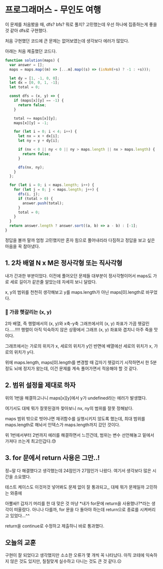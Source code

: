 # 프로그래머스 - 무인도 여행

이 문제를 처음봤을 때, dfs? bfs? 뭐로 풀지? 고민했는데 우선 하나에 집중하는게 좋을 것 같아 dfs로 구현했다.

처음 구현했던 코드에 큰 문제는 없어보였는데 생각보다 에러가 많았다.

아래는 처음 제출했던 코드다.

```js
function solution(maps) {
  var answer = [];
  maps = maps.map((m) => [...m].map((s) => (isNaN(+s) ? -1 : +s)));

  let dy = [1, -1, 0, 0];
  let dx = [0, 0, 1, -1];
  let total = 0;

  const dfs = (x, y) => {
    if (maps[x][y] == -1) {
      return false;
    }

    total += maps[x][y];
    maps[x][y] = -1;

    for (let i = 0; i < 4; i++) {
      let nx = x + dx[i];
      let ny = y + dy[i];

      if (nx < 0 || ny < 0 || ny > maps.length || nx > maps.length) {
        return false;
      }

      dfs(nx, ny);
    }
  };

  for (let i = 0; i < maps.length; i++) {
    for (let j = 0; j < maps.length; j++) {
      dfs(i, j);
      if (total > 0) {
        answer.push(total);
      }
      total = 0;
    }
  }
  return answer.length ? answer.sort((a, b) => a - b) : [-1];
}
```

정답을 볼까 말까 엄청 고민했지만 혼자 힘으로 풀어내리라 다짐하고 정답을 보고 싶은 마음을 꾹 참아냈다.

## 1. 2차 배열 N x M은 정사각형 또는 직사각형

내가 간과한 부분이었다.
이전에 풀어오던 문제들 대부분이 정사각형이어서 maps도 가로 세로 길이가 같은줄 알았는데 자세히 보니 달랐다.

x, y의 범위를 천천히 생각해보고 y를 maps.length가 아닌 maps[0].length로 바꾸었다.

### 📌 가끔 헷갈리는 (x, y)

2차 배열, 즉 행렬에서의 (x, y)와 x축-y축 그래프에서의 (x, y) 좌표가 가끔 헷갈린다.....!!!!
행렬이 아직 익숙하지 않은 상황에서 그래프 (x, y) 좌표와 겹치니 아주 죽을 맛이다.

그래프에서는 가로의 위치가 x, 세로의 위치가 y인 반면에 배열에선 세로의 위치가 x, 가로의 위치가 y다.

위에 maps.length, maps[0].length를 변경할 때 갑자기 헷갈리기 시작하면서 한 5분 정도 뇌에 정지가 왔는데, 이건 문제를 계속 풀어가면서 적응해야 할 것 같다.

## 2. 범위 설정을 제대로 하자

위의 1번을 해결하고나니 maps[x][y]에서 y가 undefined라는 에러가 발생했다.

여기서도 대체 뭐가 잘못된걸까 찾아보니 nx, ny의 범위를 잘못 정해놨다.

maps 범위 밖으로 벗어나면 재귀함수를 실행시키지 않도록 했는데, 최대 범위를 maps.length로 해놔서 인덱스가 maps.length까지 갔던 것이다.

위 1번에서부터 2번까지 에러를 해결하면서 느낀건데, 범위는 변수 선언해놓고 밑에서 가져다 쓰는게 최고인갑다.😓

## 3. for 문에서 return 사용은 그만..!

정~말 다 해결했다고 생각했는데 24점인가 27점인가 나왔다. 여기서 생각보다 많은 시간을 소요했다.

테스트 케이스도 이것저것 넣어봐도 문제 없이 잘 통과되고,, 대체 뭐가 문제일까 고민하는 와중에

아뿔싸!! 갑자기 머리를 한 대 맞은 것 마냥 *내가 for문에 return을 사용했나?*라는 생각이 떠올랐다. 아니나 다를까, for 문을 다 돌아야 하는데 return으로 종료를 시켜버리고 있었다...^^

return을 continue로 수정하고 제출하니 바로 통과했다.

## 오늘의 교훈

구현이 잘 되었다고 생각했지만 소소한 오류가 몇 개씩 꼭 나타났다.
아직 코테에 익숙하지 않은 것도 있지만, 칠칠맞게 실수하고 다니는 것도 큰 것 같다.☹️
